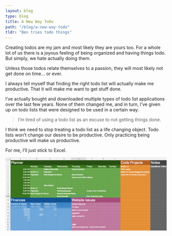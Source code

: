```yaml
---
layout: blog
type: blog
title: A New Way ToDo
path: "/blog/a-new-way-todo"
tldr: "Ben tries todo things"
---
```


Creating todos are my jam and most likely they are yours too. For a whole lot of us there is a joyous feeling of being organized and having things todo. But simply, we hate actually doing them.

Unless those todos relate themselves to a passion, they will most likely not get done on time… or ever.

I always tell myself that finding the right todo list will actually make me productive. That it will make me want to get stuff done.

I’ve actually bought and downloaded multiple types of todo list applications over the last few years. None of them changed me, and in turn, I’ve given up on todo lists that were designed to be used in a certain way.

> I’m tired of using a todo list as an excuse to not getting things done.

I think we need to stop treating a todo list as a life changing object. Todo lists won’t change our desire to be productive. Only practicing being productive will make us productive.

For me, I’ll just stick to Excel.

![Excel for ToDos](./todoPost.png)